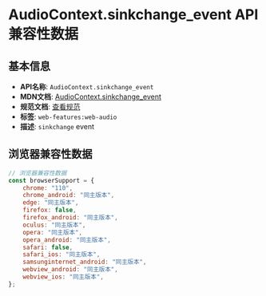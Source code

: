 # AudioContext.sinkchange_event API 兼容性数据

## 基本信息

- **API名称**: `AudioContext.sinkchange_event`
- **MDN文档**: [AudioContext.sinkchange_event](https://developer.mozilla.org/docs/Web/API/AudioContext/sinkchange_event)
- **规范文档**: [查看规范](https://webaudio.github.io/web-audio-api/#eventdef-audiocontext-sinkchange)
- **标签**: `web-features:web-audio`
- **描述**: `sinkchange` event

## 浏览器兼容性数据

```javascript
// 浏览器兼容性数据
const browserSupport = {
    chrome: "110",
    chrome_android: "同主版本",
    edge: "同主版本",
    firefox: false,
    firefox_android: "同主版本",
    oculus: "同主版本",
    opera: "同主版本",
    opera_android: "同主版本",
    safari: false,
    safari_ios: "同主版本",
    samsunginternet_android: "同主版本",
    webview_android: "同主版本",
    webview_ios: "同主版本",
};

```

